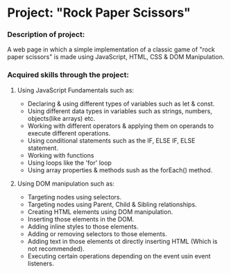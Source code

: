 # Project: "Rock Paper Scissors"

### Description of project: 
A web page in which a simple implementation of a classic game of "rock paper scissors" is made using JavaScript, HTML, CSS & DOM Manipulation.

### Acquired skills through the project:

1. Using JavaScript Fundamentals such as:
    - Declaring & using different types of variables such as let & const.
    - Using different data types in variables such as strings, numbers, objects(like arrays) etc.
    - Working with different operators & applying them on operands to execute different operations.
    - Using conditional statements such as the IF, ELSE IF, ELSE statement.
    - Working with functions
    - Using loops like the 'for' loop
    - Using array properties & methods sush as the forEach() method.

2. Using DOM manipulation such as:
    - Targeting nodes using selectors.
    - Targeting nodes using Parent, Child & Sibling relationships.
    - Creating HTML elements using DOM manipulation.
    - Inserting those elements in the DOM.
    - Adding inline styles to those elements.
    - Adding or removing selectors to those elements.
    - Adding text in those elements ot directly inserting HTML (Which is not recommended).
    - Executing certain operations depending on the event usin event listeners.
